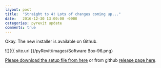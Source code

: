 ```yaml
---
layout: post
title:  "Straight to 4! Lots of changes coming up..."
date:   2016-12-30 13:00:00 -0900
categories: pyrevit update
comments: true
---
```


Okay. The new installer is available on Github.

![]({{ site.url }}/pyRevit/images/Software Box-96.png)

[Please download the setup file from here](https://github.com/eirannejad/pyRevit/releases/download/v4.0-stable/pyRevitSetup-v4.exe) or from github [release page here](https://github.com/eirannejad/pyRevit/releases).

